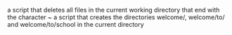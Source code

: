 a script that deletes all files in the current working directory that end with the character ~
a script that creates the directories welcome/, welcome/to/ and welcome/to/school in the current directory

